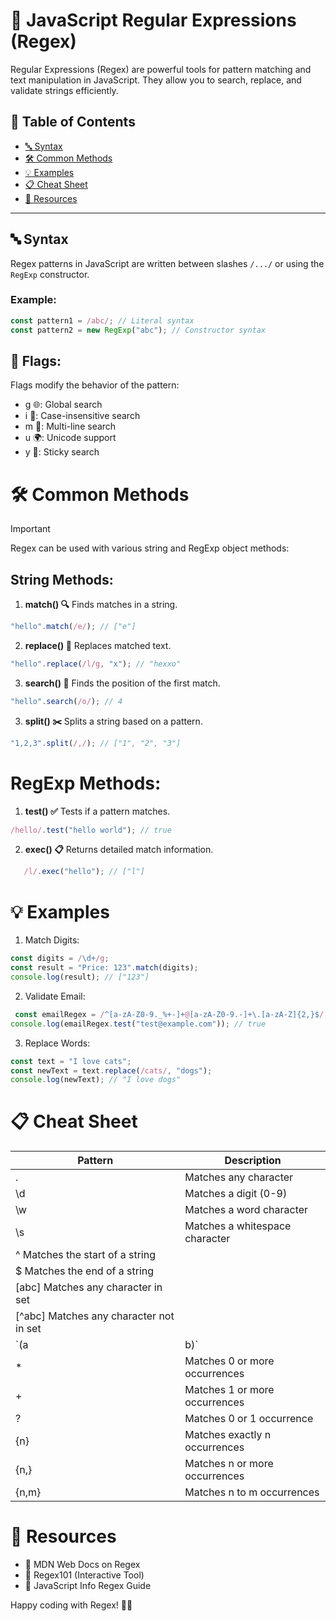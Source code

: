 # 🧵 JavaScript Regular Expressions (Regex)

Regular Expressions (Regex) are powerful tools for pattern matching and text manipulation in JavaScript. They allow you to search, replace, and validate strings efficiently.

## 📜 Table of Contents
- [🔤 Syntax](#-syntax)
- [🛠️ Common Methods](#️-common-methods)
- [💡 Examples](#-examples)
- [📋 Cheat Sheet](#-cheat-sheet)
- [🔗 Resources](#-resources)

---

## 🔤 Syntax
Regex patterns in JavaScript are written between slashes `/.../` or using the `RegExp` constructor.

### Example:
```javascript
const pattern1 = /abc/; // Literal syntax
const pattern2 = new RegExp("abc"); // Constructor syntax
```

## 🏴 Flags: 
Flags modify the behavior of the pattern:
- g 🌐: Global search
- i 🔡: Case-insensitive search
- m 📝: Multi-line search
- u 🌍: Unicode support
- y 🧲: Sticky search

# 🛠️ Common Methods

>[!IMPORTANT]
> Regex can be used with various string and RegExp object methods:

## String Methods:
1. **match() 🔍** 
  Finds matches in a string.
```javascript
"hello".match(/e/); // ["e"]

```
2. **replace() 🔄**
   Replaces matched text.
```javascript
"hello".replace(/l/g, "x"); // "hexxo"
```
3. **search() 🔎**
   Finds the position of the first match.
```javascript
"hello".search(/o/); // 4
```
3. **split() ✂️**
   Splits a string based on a pattern.
```javascript
"1,2,3".split(/,/); // ["1", "2", "3"]

```
# RegExp Methods:
1. **test() ✅**
   Tests if a pattern matches.
```javascript
/hello/.test("hello world"); // true

```
2. **exec() 📋**
   Returns detailed match information.
```javascript
   /l/.exec("hello"); // ["l"]

```
# 💡 Examples
1. Match Digits:
```javascript
const digits = /\d+/g;
const result = "Price: 123".match(digits);
console.log(result); // ["123"]

```
2. Validate Email:
```javascript
 const emailRegex = /^[a-zA-Z0-9._%+-]+@[a-zA-Z0-9.-]+\.[a-zA-Z]{2,}$/;
console.log(emailRegex.test("test@example.com")); // true

```
3. Replace Words:
```javascript
const text = "I love cats";
const newText = text.replace(/cats/, "dogs");
console.log(newText); // "I love dogs"

```
# 📋 Cheat Sheet
| Pattern	                                | Description                    |
|-----------------------------------------|--------------------------------|
| .	                                      | Matches any character          |
| \d	                                     | Matches a digit (0-9)          |
| \w	                                     | Matches a word character       |
| \s	                                     | Matches a whitespace character |
| ^	Matches the start of a string         |
| $	Matches the end of a string           |
| [abc]	Matches any character in set      |
| [^abc]	Matches any character not in set |
| `(a	                                    | b)`                            |
| *	                                      | Matches 0 or more occurrences  |
| +	                                      | Matches 1 or more occurrences  |
| ?	                                      | Matches 0 or 1 occurrence      |
| {n}	                                    | Matches exactly n occurrences  |
| {n,}	                                   | Matches n or more occurrences  |
| {n,m}	                                  | Matches n to m occurrences     |  


# 🔗 Resources
- 📖 MDN Web Docs on Regex
- 🎯 Regex101 (Interactive Tool)
- 📘 JavaScript Info Regex Guide

Happy coding with Regex! 🎉✨






